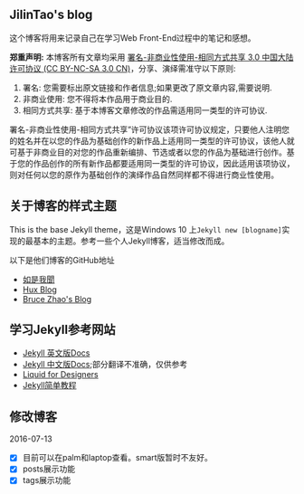 ## JilinTao's blog
这个博客将用来记录自己在学习Web Front-End过程中的笔记和感想。

**郑重声明:** 本博客所有文章均采用 [署名-非商业性使用-相同方式共享 3.0 中国大陆许可协议 (CC BY-NC-SA 3.0 CN)](https://creativecommons.org/licenses/by-nc-sa/3.0/cn/)，分享、演绎需准守以下原则:

1. 署名: 您需要标出原文链接和作者信息;如果更改了原文章内容,需要说明.
2. 非商业使用: 您不得将本作品用于商业目的.
3. 相同方式共享: 基于本博客文章修改的作品需适用同一类型的许可协议.

署名-非商业性使用-相同方式共享”许可协议该项许可协议规定，只要他人注明您的姓名并在以您的作品为基础创作的新作品上适用同一类型的许可协议，该他人就可基于非商业目的对您的作品重新编排、节选或者以您的作品为基础进行创作。基于您的作品创作的所有新作品都要适用同一类型的许可协议，因此适用该项协议，则对任何以您的原作为基础创作的演绎作品自然同样都不得进行商业性使用。

## 关于博客的样式主题
This is the base Jekyll theme，这是Windows 10 上`Jekyll new [blogname]`实现的最基本的主题。参考一些个人Jekyll博客，适当修改而成。

以下是他们博客的GitHub地址
* [如是我聞](https://github.com/pala/pala.github.io)
* [Hux Blog](https://github.com/Huxpro/huxpro.github.io)
* [Bruce Zhao's Blog](https://github.com/BruceZhaoR/brucezhaor.github.io)

## 学习Jekyll参考网站
* [Jekyll 英文版Docs](http://jekyllrb.com/docs/home/ "Docs en")
* [Jekyll 中文版Docs](http://jekyllcn.com/ "Docs cn");部分翻译不准确，仅供参考
* [Liquid for Designers](https://github.com/shopify/liquid/wiki/liquid-for-designers "Liquid grammer")
* [Jekyll简单教程](http://www.zhanxin.info/jekyll/2013-08-07-jekyll-doc-installation.html)

## 修改博客
2016-07-13
- [x] 目前可以在palm和laptop查看。smart版暂时不友好。
- [x] posts展示功能
- [x] tags展示功能